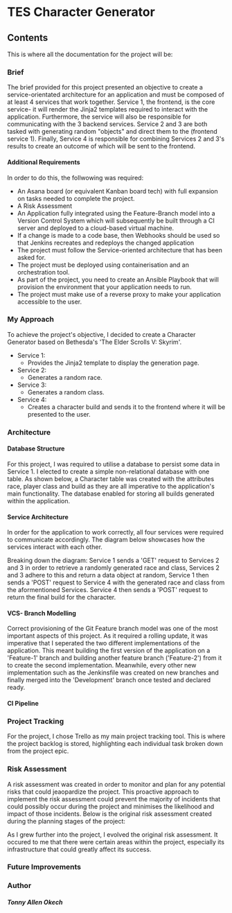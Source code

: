 # TES Character Generator

## Contents
This is where all the documentation for the project will be:

### Brief
The brief provided for this project presented an objective to create a service-orientated architecture for an application and must be composed of at least 4 services that work together. Service 1, the frontend, is the core service- it will render the Jinja2 templates required to interact with the application. Furthermore, the service will also be responsible for communicating with the 3 backend services. Service 2 and 3 are both tasked with generating random "objects" and direct them to the (frontend service 1). Finally, Service 4 is responsible for combining Services 2 and 3's results to create an outcome of which will be sent to the frontend.  

#### Additional Requirements
In order to do this, the follwowing was required:
- An Asana board (or equivalent Kanban board tech) with full expansion on tasks needed to complete the project.
- A Risk Assessment
- An Application fully integrated using the Feature-Branch model into a Version Control System which will subsequently be built     through a CI server and deployed to a cloud-based virtual machine.
- If a change is made to a code base, then Webhooks should be used so that Jenkins recreates and redeploys the changed application
- The project must follow the Service-oriented architecture that has been asked for.
- The project must be deployed using containerisation and an orchestration tool.
- As part of the project, you need to create an Ansible Playbook that will provision the environment that your application needs to     run.
- The project must make use of a reverse proxy to make your application accessible to the user.

### My Approach
To achieve the project's objective, I decided to create a Character Generator based on Bethesda's 'The Elder Scrolls V: Skyrim'.
- Service 1:
  - Provides the Jinja2 template to display the generation page.
- Service 2:
  - Generates a random race.
- Service 3:
  - Generates a random class.
- Service 4:
  - Creates a character build and sends it to the frontend where it will be presented to the user.

### Architecture
#### Database Structure
For this project, I was required to utilise a database to persist some data in Service 1. I elected to create a simple non-relational database with one table. As shown below, a Character table was created with the attributes race, player class and build as they are all imperative to the application's main functionality. The database enabled for storing all builds generated within the application.

#### Service Architecture
In order for the application to work correctly, all four services were required to communicate accordingly. The diagram below showcases how the services interact with each other.


Breaking down the diagram: Service 1 sends a 'GET' request to Services 2 and 3 in order to retrieve a randomly generated race and class, Services 2 and 3 adhere to this and return a data object at random, Service 1 then sends a 'POST' request to Service 4 with the generated race and class from the aformentioned Services. Service 4 then sends a 'POST' request to return the final build for the character.

#### VCS- Branch Modelling
Correct provisioning of the Git Feature branch model was one of the most important aspects of this project. As it required a rolling update, it was imperative that I seperated the two different implementations of the application. This meant building the first version of the application on a 'Feature-1' branch and building another feature branch ('Feature-2') from it to create the second implementation. Meanwhile, every other new implementation such as the Jenkinsfile was created on new branches and finally merged into the 'Development' branch once tested and declared ready.

#### CI Pipeline

### Project Tracking
For the project, I chose Trello as my main project tracking tool. This is where the project backlog is stored, highlighting each individual task broken down from the project epic.

### Risk Assessment
A risk assessment was created in order to monitor and plan for any potential risks that could jeaopardize the project. This proactive approach to implement the risk assessment could prevent the majority of incidents that could possibly occur during the project and minimises the likelihood and impact of those incidents. Below is the original risk assessment created during the planning stages of the project:

As I grew further into the project, I evolved the original risk assessment. It occured to me that there were certain areas within the project, especially its infrastructure that could greatly affect its success. 

### Future Improvements


### Author
##### Tonny Allen Okech
